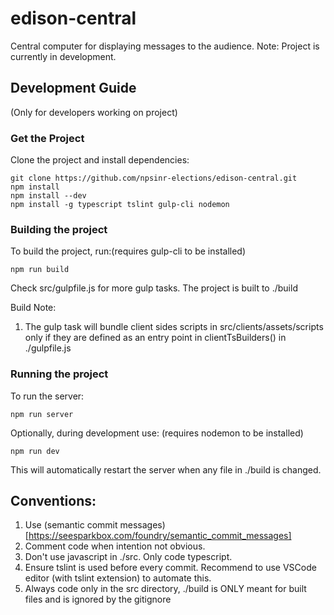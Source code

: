 # edison-central
Central computer for displaying messages to the audience.
Note: Project is currently in development.

## Development Guide
(Only for developers working on project)
### Get the Project
Clone the project and install dependencies:
```
git clone https://github.com/npsinr-elections/edison-central.git
npm install
npm install --dev
npm install -g typescript tslint gulp-cli nodemon
```

### Building the project
To build the project, run:(requires gulp-cli to be installed)
```
npm run build
```
Check src/gulpfile.js for more gulp tasks.
The project is built to ./build

Build Note:
1. The gulp task will bundle client sides scripts in src/clients/assets/scripts only if they are defined as an entry point in clientTsBuilders() in ./gulpfile.js

### Running the project
To run the server:
```
npm run server
```

Optionally, during development use: (requires nodemon to be installed)
```
npm run dev
```

This will automatically restart the server when any file in ./build is changed.

## Conventions:
1. Use (semantic commit messages)[https://seesparkbox.com/foundry/semantic_commit_messages]
2. Comment code when intention not obvious.
3. Don't use javascript in ./src. Only code typescript.
4. Ensure tslint is used before every commit. Recommend to use VSCode editor (with tslint extension) to automate this.
5. Always code only in the src directory, ./build is ONLY meant for built files and is ignored by the gitignore